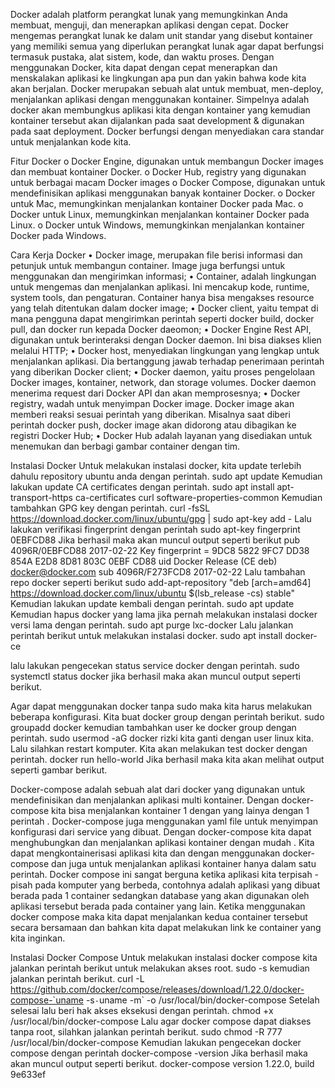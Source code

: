 Docker adalah platform perangkat lunak yang memungkinkan Anda membuat, menguji, dan menerapkan aplikasi dengan cepat. Docker mengemas perangkat lunak ke dalam unit standar yang disebut kontainer yang memiliki semua yang diperlukan perangkat lunak agar dapat berfungsi termasuk pustaka, alat sistem, kode, dan waktu proses. Dengan menggunakan Docker, kita dapat dengan cepat menerapkan dan menskalakan aplikasi ke lingkungan apa pun dan yakin bahwa kode kita akan berjalan. Docker merupakan sebuah alat untuk membuat, men-deploy, menjalankan aplikasi dengan menggunakan kontainer. Simpelnya adalah docker akan membungkus aplikasi kita dengan kontainer yang kemudian kontainer tersebut akan dijalankan pada saat development & digunakan pada saat deployment. Docker berfungsi dengan menyediakan cara standar untuk menjalankan kode kita. 

Fitur Docker
o	Docker Engine, digunakan untuk membangun Docker images dan membuat kontainer Docker.
o	Docker Hub, registry yang digunakan untuk berbagai macam Docker images
o	Docker Compose, digunakan untuk mendefinisikan aplikasi menggunakan banyak kontainer Docker.
o	Docker untuk Mac, memungkinkan menjalankan kontainer Docker pada Mac.
o	Docker untuk Linux, memungkinkan menjalankan kontainer Docker pada Linux.
o	Docker untuk Windows, memungkinkan menjalankan kontainer Docker pada Windows.

Cara Kerja Docker
•	Docker image, merupakan file berisi informasi dan petunjuk untuk membangun container. Image juga berfungsi untuk menggunakan dan mengirimkan informasi;
•	Container, adalah lingkungan untuk mengemas dan menjalankan aplikasi. Ini mencakup kode, runtime, system tools, dan pengaturan. Container hanya bisa mengakses resource yang telah ditentukan dalam docker image;
•	Docker client, yaitu tempat di mana pengguna dapat mengirimkan perintah seperti docker build, docker pull, dan docker run kepada Docker daeomon;
•	Docker Engine Rest API, digunakan untuk berinteraksi dengan Docker daemon. Ini bisa diakses klien melalui HTTP;
•	Docker host, menyediakan lingkungan yang lengkap untuk menjalankan aplikasi. Dia bertanggung jawab terhadap penerimaan perintah yang diberikan Docker client;
•	Docker daemon, yaitu proses pengelolaan Docker images, kontainer, network, dan storage volumes. Docker daemon menerima request dari Docker API dan akan memprosesnya;
•	Docker registry, wadah untuk menyimpan Docker image. Docker image akan memberi reaksi sesuai perintah yang diberikan. Misalnya saat diberi perintah docker push, docker image akan didorong atau dibagikan ke registri Docker Hub;
•	Docker Hub adalah layanan yang disediakan untuk menemukan dan berbagi gambar container dengan tim.

Instalasi Docker
Untuk melakukan instalasi docker, kita update terlebih dahulu repository ubuntu anda dengan perintah.
	sudo apt update
Kemudian lakukan update CA certificates dengan perintah.
	sudo apt install apt-transport-https ca-certificates curl software-properties-common
Kemudian tambahkan GPG key dengan perintah.
	curl -fsSL https://download.docker.com/linux/ubuntu/gpg | sudo apt-key add -
Lalu lakukan verifikasi fingerprint dengan perintah
	sudo apt-key fingerprint 0EBFCD88
Jika berhasil maka akan muncul output seperti berikut
	pub   4096R/0EBFCD88 2017-02-22
	Key fingerprint = 9DC8 5822 9FC7 DD38 854A  E2D8 8D81 803C 0EBF CD88
	uid                  Docker Release (CE deb) <docker@docker.com>
	sub   4096R/F273FCD8 2017-02-22
Lalu tambahan repo docker seperti berikut
sudo add-apt-repository "deb [arch=amd64] https://download.docker.com/linux/ubuntu $(lsb_release -cs) stable"
Kemudian lakukan update kembali dengan perintah.
	sudo apt update
Kemudian hapus docker yang lama jika pernah melakukan instalasi docker versi lama dengan perintah.
	sudo apt purge lxc-docker
Lalu jalankan perintah berikut untuk melakukan instalasi docker.
	sudo apt install docker-ce

lalu lakukan pengecekan status service docker dengan perintah.
	sudo systemctl status docker
jika berhasil maka akan muncul output seperti berikut.
 
Agar dapat menggunakan docker tanpa sudo maka kita harus melakukan beberapa konfigurasi. Kita buat docker group dengan perintah berikut.
	sudo groupadd docker
kemudian tambahkan user ke docker group dengan perintah.
	sudo usermod -aG docker rizki
kita ganti dengan user linux kita. Lalu silahkan restart komputer. Kita akan melakukan test docker dengan perintah.
	docker run hello-world
Jika berhasil maka kita akan melihat output seperti gambar berikut.
 

Docker-compose adalah sebuah alat dari docker yang digunakan untuk mendefinisikan dan menjalankan aplikasi multi kontainer. Dengan docker-compose kita bisa menjalankan kontainer 1 dengan yang lainya dengan 1 perintah . Docker-compose juga menggunakan yaml file untuk menyimpan konfigurasi dari service yang dibuat.
Dengan docker-compose kita dapat menghubungkan dan menjalankan aplikasi kontainer dengan mudah . Kita dapat mengkontainerisasi aplikasi kita dan dengan menggunakan docker-compose dan juga untuk menjalankan aplikasi kontainer hanya dalam satu perintah. Docker compose ini sangat berguna ketika aplikasi kita terpisah - pisah pada komputer yang berbeda, contohnya adalah aplikasi yang dibuat berada pada 1 container sedangkan database yang akan digunakan oleh aplikasi tersebut berada pada container yang lain. Ketika menggunakan docker compose maka kita dapat menjalankan kedua container tersebut secara bersamaan dan bahkan kita dapat melakukan link ke container yang kita inginkan.

Instalasi Docker Compose
Untuk melakukan instalasi docker compose kita jalankan perintah berikut untuk melakukan akses root.
	sudo -s
kemudian jalankan perintah berikut.
curl -L https://github.com/docker/compose/releases/download/1.22.0/docker-compose-`uname -s`-`uname -m` -o /usr/local/bin/docker-compose
Setelah selesai lalu beri hak akses eksekusi dengan perintah.
	chmod +x /usr/local/bin/docker-compose
Lalu agar docker compose dapat diakses tanpa root, silahkan jalankan perintah berikut.
	sudo chmod -R 777 /usr/local/bin/docker-compose
Kemudian lakukan pengecekan docker compose dengan perintah
	docker-compose -version
Jika berhasil maka akan muncul output seperti berikut.
	docker-compose version 1.22.0, build 9e633ef

